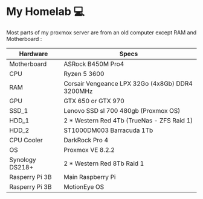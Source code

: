 # My Homelab 💻

Most parts of my proxmox server are from an old computer except RAM and Motherboard : 

| Hardware  | Specs |
| ------------- | ------------- |
| Motherboard  | ASRock B450M Pro4    |
| CPU  | Ryzen 5 3600   |
| RAM  | Corsair Vengeance LPX 32Go (4x8Gb) DDR4 3200MHz |
| GPU  | GTX 650 or GTX 970 |
| SSD_1 | Lenovo SSD sl 700 480gb (Proxmox OS) |
| HDD_1 | 2 * Western Red 4Tb (TrueNas - ZFS Raid 1) |
| HDD_2 | ST1000DM003 Barracuda 1Tb |
| CPU Cooler |DarkRock Pro 4  |
| OS |Proxmox VE 8.2.2  |  
| Synology DS218+ | 2 * Western Red 8Tb Raid 1 |
| Rasperry Pi 3B | Main Raspberry Pi |
| Rasperry Pi 3B | MotionEye OS |
